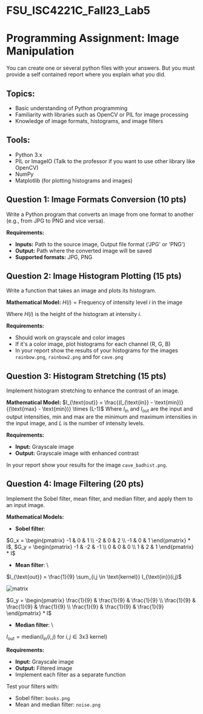 # FSU_ISC4221C_Fall23_Lab5

# Programming Assignment: Image Manipulation

You can create one or several python files with your answers. But you must provide a self contained report where you explain what you did.


## Topics:
- Basic understanding of Python programming
- Familiarity with libraries such as OpenCV or PIL for image processing
- Knowledge of image formats, histograms, and image filters

## Tools:
- Python 3.x
- PIL or ImageIO (Talk to the professor if you want to use other library like OpenCV)
- NumPy
- Matplotlib (for plotting histograms and images)


## Question 1: Image Formats Conversion (10 pts)

Write a Python program that converts an image from one format to another (e.g., from JPG to PNG and vice versa).

**Requirements:**
- **Inputs:** Path to the source image, Output file format ('JPG' or 'PNG')
- **Output:** Path where the converted image will be saved
- **Supported formats:** JPG, PNG


## Question 2: Image Histogram Plotting (15 pts)

Write a function that takes an image and plots its histogram. 

**Mathematical Model:**
$H(i) = \text{Frequency of intensity level } i \text{ in the image}$

Where $H(i)$ is the height of the histogram at intensity $i$.

**Requirements:**
- Should work on grayscale and color images
- If it's a color image, plot histograms for each channel (R, G, B)
- In your report show the results of your histograms for the images `rainbow.png`, `rainbow2.png` and
for `cave.png`


## Question 3: Histogram Stretching (15 pts)

Implement histogram stretching to enhance the contrast of an image.

**Mathematical Model:**
$I_{\text{out}} = \frac{(I_{\text{in}} - \text{min})}{(\text{max} - \text{min})} \times (L-1)$
Where $I_{\text{in}}$ and $I_{\text{out}}$ are the input and output intensities, $\text{min}$ and $\text{max}$ are the minimum and maximum intensities in the input image, and $L$ is the number of intensity levels.

**Requirements:**
- **Input:** Grayscale image
- **Output:** Grayscale image with enhanced contrast

In your report show your results for the image `cave_badhist.png`.

## Question 4: Image Filtering (20 pts)

Implement the Sobel filter, mean filter, and median filter, and apply them to an input image.

**Mathematical Models:**

- **Sobel filter**: 

$G_x = \begin{pmatrix} -1 & 0 & 1 \\ -2 & 0 & 2 \\ -1 & 0 & 1 \end{pmatrix} * I$,
$G_y = \begin{pmatrix} -1 & -2 & -1 \\ 0 & 0 & 0 \\ 1 & 2 & 1 \end{pmatrix} * I$

- **Mean filter**: \\ 

$I_{\text{out}} = \frac{1}{9} \sum_{i,j \in \text{kernel}} I_{\text{in}}(i,j)$ 

![matrix](imgs/matrix.svg)


$G_y = \begin{pmatrix}  \frac{1}{9} &  \frac{1}{9} & \frac{1}{9} \\ \frac{1}{9} &  \frac{1}{9} & \frac{1}{9} \\ \frac{1}{9} &  \frac{1}{9} & \frac{1}{9} \end{pmatrix} * I$

- **Median filter**: \\

$I_{\text{out}} = \text{median}(I_{\text{in}}(i,j) \text{ for } i,j \in \text{3x3 kernel})$

**Requirements:**
- **Input:** Grayscale image
- **Output:** Filtered image
- Implement each filter as a separate function

Test your filters with: 
- Sobel filter: `books.png`
- Mean and median filter: `noise.png`